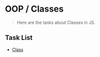 # OOP / Classes

> Here are the tasks about Classes in JS.

## Task List

- [Class](https://github.com/Vahan11/ACA-Lessons/tree/main/lesson-17-27-05-2021/class)
